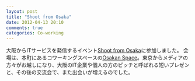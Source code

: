 ```yaml
---
layout: post
title: "Shoot from Osaka"
date: 2012-04-13 20:10
comments: true
categories: Co-working
---
```

大阪からITサービスを発信するイベント[Shoot from Osaka](http://www.osakan-space.com/events/120413/)に参加しました。
会場は、本町にあるコワーキングスペースの[Osakan Space](http://www.osakan-space.com/)。東京からメディアの方々がお越しになり、大阪のIT企業や個人の方のピッチと呼ばれる短いプレゼンと、その後の交流会で、また出会いが増えるのでした。

